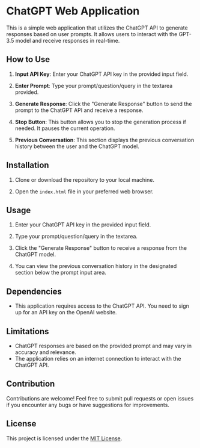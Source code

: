# ChatGPT Web Application

This is a simple web application that utilizes the ChatGPT API to generate responses based on user prompts. It allows users to interact with the GPT-3.5 model and receive responses in real-time.

## How to Use

1. **Input API Key**: Enter your ChatGPT API key in the provided input field.

2. **Enter Prompt**: Type your prompt/question/query in the textarea provided.

3. **Generate Response**: Click the "Generate Response" button to send the prompt to the ChatGPT API and receive a response.

4. **Stop Button**: This button allows you to stop the generation process if needed. It pauses the current operation.

5. **Previous Conversation**: This section displays the previous conversation history between the user and the ChatGPT model.

## Installation

1. Clone or download the repository to your local machine.

2. Open the `index.html` file in your preferred web browser.

## Usage

1. Enter your ChatGPT API key in the provided input field.

2. Type your prompt/question/query in the textarea.

3. Click the "Generate Response" button to receive a response from the ChatGPT model.

4. You can view the previous conversation history in the designated section below the prompt input area.

## Dependencies

- This application requires access to the ChatGPT API. You need to sign up for an API key on the OpenAI website.

## Limitations

- ChatGPT responses are based on the provided prompt and may vary in accuracy and relevance.
- The application relies on an internet connection to interact with the ChatGPT API.

## Contribution

Contributions are welcome! Feel free to submit pull requests or open issues if you encounter any bugs or have suggestions for improvements.

## License

This project is licensed under the [MIT License](LICENSE).
